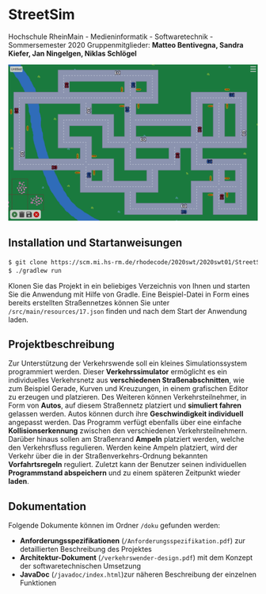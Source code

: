 # StreetSim
Hochschule RheinMain - Medieninformatik - Softwaretechnik - Sommersemester 2020
Gruppenmitglieder: **Matteo Bentivegna, Sandra Kiefer, Jan Ningelgen, Niklas Schlögel**

![Beispielbild eines gebauten Straßennetzes](src/main/resources/assets/readme/beispiel.png)

## Installation und Startanweisungen
```sh
$ git clone https://scm.mi.hs-rm.de/rhodecode/2020swt/2020swt01/StreetSim
$ ./gradlew run
```
Klonen Sie das Projekt in ein beliebiges Verzeichnis von Ihnen und starten Sie die Anwendung mit Hilfe von Gradle.
Eine Beispiel-Datei in Form eines bereits erstellten Straßennetzes können Sie unter `/src/main/resources/17.json` finden und nach dem Start der Anwendung laden.

## Projektbeschreibung
Zur Unterstützung der Verkehrswende soll ein kleines Simulationssystem programmiert werden. Dieser **Verkehrssimulator** ermöglicht es ein individuelles Verkehrsnetz aus **verschiedenen Straßenabschnitten**, wie zum Beispiel Gerade, Kurven und Kreuzungen, in einem grafischen Editor zu erzeugen und platzieren. Des Weiteren können Verkehrsteilnehmer, in Form von **Autos**, auf diesem Straßennetz platziert und **simuliert fahren** gelassen werden. Autos können durch ihre **Geschwindigkeit individuell** angepasst werden. Das Programm verfügt ebenfalls über eine einfache **Kollisionserkennung** zwischen den verschiedenen Verkehrsteilnehmern. Darüber hinaus sollen am Straßenrand **Ampeln** platziert werden, welche den Verkehrsfluss regulieren. Werden keine Ampeln platziert, wird der Verkehr über die in der Straßenverkehrs-Ordnung bekannten **Vorfahrtsregeln** reguliert. Zuletzt kann der Benutzer seinen individuellen **Programmstand abspeichern** und zu einem späteren Zeitpunkt wieder **laden**.

## Dokumentation
Folgende Dokumente können im Ordner `/doku` gefunden werden:
 - **Anforderungsspezifikationen** (`/Anforderungsspezifikation.pdf`) zur detaillierten Beschreibung des Projektes
 - **Architektur-Dokument** (`/verkehrswender-design.pdf`) mit dem Konzept der softwaretechnischen Umsetzung
 - **JavaDoc** (`/javadoc/index.html`)zur näheren Beschreibung der einzelnen Funktionen